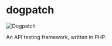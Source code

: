 dogpatch
========

![Dogpatch](http://activerain.com/image_store/uploads/5/0/3/3/7/ar131958364173305.jpg)

An API testing framework, written in PHP.